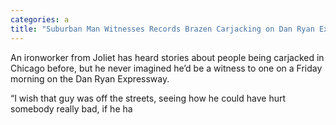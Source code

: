```yaml
---
categories: a
title: "Suburban Man Witnesses Records Brazen Carjacking on Dan Ryan Expressway"
---
```


An ironworker from Joliet has heard stories about people being carjacked in Chicago before, but he never imagined he&#8217;d be a witness to one on a Friday morning on the Dan Ryan Expressway.



&#8220;I wish that guy was off the streets, seeing how he could have hurt somebody really bad, if he ha